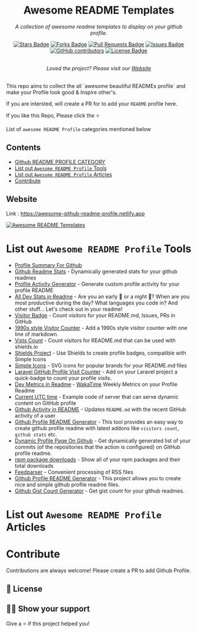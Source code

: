 <h1 align="center">Awesome README Templates</h1>
<p align="center"><i>A collection of awesome readme templates to display on your github profile.</i></p>
<div align="center">
  <a href="https://github.com/elangosundar/awesome-README-templates/stargazers"><img src="https://img.shields.io/github/stars/elangosundar/awesome-README-templates" alt="Stars Badge"/></a>
<a href="https://github.com/elangosundar/awesome-README-templates/network/members"><img src="https://img.shields.io/github/forks/elangosundar/awesome-README-templates" alt="Forks Badge"/></a>
<a href="https://github.com/elangosundar/awesome-README-templates/pulls"><img src="https://img.shields.io/github/issues-pr/elangosundar/awesome-README-templates" alt="Pull Requests Badge"/></a>
<a href="https://github.com/elangosundar/awesome-README-templates/issues"><img src="https://img.shields.io/github/issues/elangosundar/awesome-README-templates" alt="Issues Badge"/></a>
<a href="https://github.com/elangosundar/awesome-README-templates/graphs/contributors"><img alt="GitHub contributors" src="https://img.shields.io/github/contributors/elangosundar/awesome-README-templates?color=2b9348"></a>
<a href="https://github.com/elangosundar/awesome-README-templates/blob/master/LICENSE"><img src="https://img.shields.io/github/license/elangosundar/awesome-README-templates?color=2b9348" alt="License Badge"/></a>
</div>
<br>
<p align="center"><i>Loved the project? Please visit our <a href="https://awesome-github-readme-profile.netlify.app">Website</a></i></p>
<br>
This repo aims to collect the all `awesome beautiful READMEs profile` and make your Profile look good & Inspire other's.

If you are intersted, will create a PR for to add your `README` profile here.

If you like this Repo, Please click the :star:

List of `awesome README Profile` categories mentioned below

## Contents
  - [Github README PROFILE CATEGORY](#github-readme-profile-category)
  - [List out `Awesome README Profile` Tools](#list-out-awesome-readme-profile-tools)
  - [List out `Awesome README Profile` Articles](#list-out-awesome-readme-profile-articles)
  - [Contribute](#contribute)

## Website

Link : https://awesome-github-readme-profile.netlify.app

<a href="https://awesome-github-readme-profile.netlify.app"><img src="https://raw.githubusercontent.com/elangosundar/awesome-README-templates/master/awesome-github-profile.png" alt="Awesome README Templates" /></a>

# List out `Awesome README Profile` Tools

- [Profile Summary For Github](https://profile-summary-for-github.com/search)
- [Github Readme Stats](https://github.com/anuraghazra/github-readme-stats) - Dynamically generated stats for your github readmes
- [Profile Activity Generator](https://github.com/omidnikrah/profile-activity-generator) - Generate custom profile activity for your profile README
- [All Dev Stats in Readme](https://github.com/anmol098/waka-readme-stats) - Are you an early 🐤 or a night 🦉? When are you most productive during the day? What languages you code in? And other stuff... Let's check out in your readme!
- [Visitor Badge](https://visitor-badge.glitch.me/#docs) - Count visitors for your README.md, Issues, PRs in GitHub
- [1990s style Visitor Counter](https://twitter.com/ryanlanciaux/status/1283755637126705152) - Add a 1990s style visitor counter with one line of markdown.
- [Vists Count](https://pufler.dev/git-badges/) - Count visitors for README.md that can be used with shields.io
- [Shields Project](https://shields.io/) - Use Shields to create profile badges, compatible with Simple Icons
- [Simple Icons](https://github.com/simple-icons/simple-icons#cdn-usage) - SVG icons for popular brands for your README.md files
- [Laravel GitHub Profile Visit Counter](https://github.com/caneco/laravel-github-profile-view-counter) - Add on your Laravel project a quick-badge to count your profile visits.
- [Dev Metrics in Readme](https://github.com/athul/waka-readme) - [WakaTime](https://wakatime.com/) Weekly Metrics on your Profile Readme
- [Current UTC time](https://github.com/jojoee/jojoee) - Example code of server that can serve dynamic content on GitHub profile
- [Github Activity in README](https://github.com/jamesgeorge007/github-activity-readme) - Updates `README.md` with the recent GitHub activity of a user
- [Github Profile README Generator](https://github.com/rahuldkjain/github-profile-readme-generator) - This tool provides an easy way to create github profile readme with latest addons like `visitors count`, `github stats` etc.
- [Dynamic Profile Page On Github](https://github.com/umutphp/github-action-dynamic-profile-page) - Get dynamically generated list of your commits (of the repositories that the action is configured) on GitHub profile readme.
- [npm package downloads](https://github.com/maddhruv/github-readme-npm-downloads) - Show all of your npm packages and their total downloads
- [Feedparser](https://pythonhosted.org/feedparser/) - Convenient processing of RSS files
- [Github Profile README Generator](https://github.com/arturssmirnovs/github-profile-readme-generator) - This project allows you to create nice and simple github profile readme files.
- [Github Gist Count Generator](https://github.com/lifeparticle/Gist-Count) - Get gist count for your github readmes.

# List out `Awesome README Profile` Articles

# Contribute

Contributions are always welcome! Please create a PR to add Github Profile.

## :pencil: License

## :man_astronaut: Show your support

Give a ⭐️ if this project helped you!
